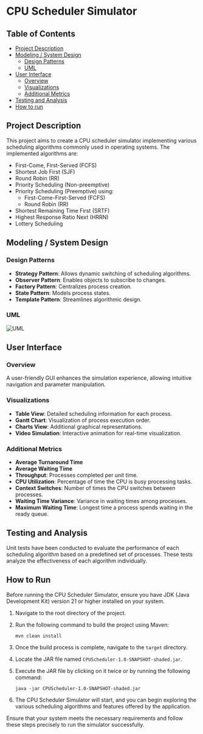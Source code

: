 # CPU Scheduler Simulator

## Table of Contents

- [Project Description](#project-description)
- [Modeling / System Design](#modeling--system-design)
    - [Design Patterns](#design-patterns)
    - [UML](#uml)
- [User Interface](#user-interface)
    - [Overview](#overview)
    - [Visualizations](#visualizations)
    - [Additional Metrics](#additional-metrics)
- [Testing and Analysis](#testing-and-analysis)
- [How to run](#how-to-run)

## Project Description

This project aims to create a CPU scheduler simulator implementing various scheduling algorithms commonly used in operating systems. The implemented algorithms are:

- First-Come, First-Served (FCFS)
- Shortest Job First (SJF)
- Round Robin (RR)
- Priority Scheduling (Non-preemptive)
- Priority Scheduling (Preemptive) using:
    - First-Come-First-Served (FCFS)
    - Round Robin (RR)
- Shortest Remaining Time First (SRTF)
- Highest Response Ratio Next (HRRN)
- Lottery Scheduling



## Modeling / System Design

### Design Patterns

- **Strategy Pattern**: Allows dynamic switching of scheduling algorithms.
- **Observer Pattern**: Enables objects to subscribe to changes.
- **Factory Pattern**: Centralizes process creation.
- **State Pattern**: Models process states.
- **Template Pattern**: Streamlines algorithmic design.

### UML
![UML](./images/uml.png)


## User Interface

### Overview

A user-friendly GUI enhances the simulation experience, allowing intuitive navigation and parameter manipulation.

### Visualizations

- **Table View**: Detailed scheduling information for each process.
- **Gantt Chart**: Visualization of process execution order.
- **Charts View**: Additional graphical representations.
- **Video Simulation**: Interactive animation for real-time visualization.

### Additional Metrics

- **Average Turnaround Time**
- **Average Waiting Time**
- **Throughput**: Processes completed per unit time.
- **CPU Utilization**: Percentage of time the CPU is busy processing tasks.
- **Context Switches**: Number of times the CPU switches between processes.
- **Waiting Time Variance**: Variance in waiting times among processes.
- **Maximum Waiting Time**: Longest time a process spends waiting in the ready queue.


## Testing and Analysis

Unit tests have been conducted to evaluate the performance of each scheduling algorithm based on a predefined set of processes. These tests analyze the effectiveness of each algorithm individually.


## How to Run

Before running the CPU Scheduler Simulator, ensure you have JDK (Java Development Kit) version 21 or higher installed on your system.

1. Navigate to the root directory of the project.
2. Run the following command to build the project using Maven:

    ```
    mvn clean install
    ```

3. Once the build process is complete, navigate to the `target` directory.
4. Locate the JAR file named `CPUScheduler-1.0-SNAPSHOT-shaded.jar`.
5. Execute the JAR file by clicking on it twice or by running the following command:

    ```
    java -jar CPUScheduler-1.0-SNAPSHOT-shaded.jar
    ```

6. The CPU Scheduler Simulator will start, and you can begin exploring the various scheduling algorithms and features offered by the application.

Ensure that your system meets the necessary requirements and follow these steps precisely to run the simulator successfully.



